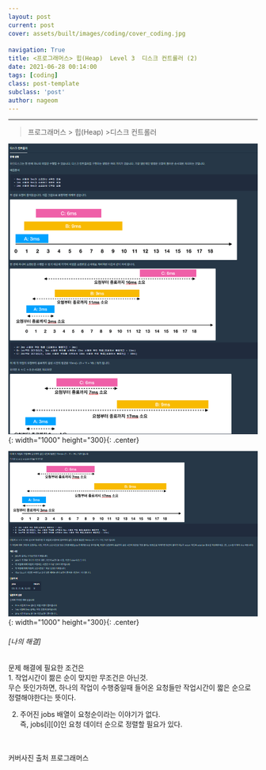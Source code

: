 ```yaml
---
layout: post
current: post
cover: assets/built/images/coding/cover_coding.jpg

navigation: True
title: <프로그래머스> 힙(Heap)  Level 3  디스크 컨트롤러 (2)
date: 2021-06-28 00:14:00
tags: [coding]
class: post-template
subclass: 'post'
author: nageom
---
```

* * *
>  프로그래머스 > 힙(Heap) >디스크 컨트롤러

![ex_screenshot](../../assets/built/images/coding/heap(3)_1.png){: width="1000" height="300}{: .center}

![ex_screenshot](../../assets/built/images/coding/heap(3)_2.png){: width="1000" height="300}{: .center}

<h6> [나의 해결] </h6>
문제 해결에 필요한 조건은<br>
1. 작업시간이 짦은 순이 맞지만 무조건은 아닌것.<br>
무슨 뜻인가하면, 하나의 작업이 수행중일때 들어온 요청들만 작업시간이 짧은 순으로 정렬해야한다는 뜻이다. <br>

2. 주어진 jobs 배열이 요청순이라는 이야기가 없다. <br>
즉, jobs[i][0]인 요청 데이터 순으로 정렬할 필요가 있다. <br>
   





<br>
<br>커버사진 출처 프로그래머스 